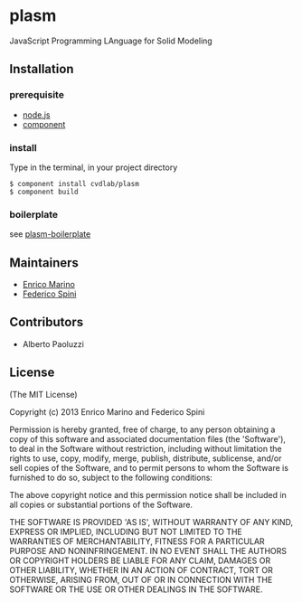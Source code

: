 # plasm

JavaScript Programming LAnguage for Solid Modeling

## Installation

### prerequisite

- [node.js](http://nodejs.org/)
- [component](https://npmjs.org/package/component)

### install

Type in the terminal, in your project directory

    $ component install cvdlab/plasm
    $ component build

### boilerplate

see [plasm-boilerplate](https://github.com/cvdlab/plasm-boilerplate)

## Maintainers

- [Enrico Marino](http://onirame.com)
- [Federico Spini](http://federicospini.com)

## Contributors

- Alberto Paoluzzi

## License

(The MIT License)

Copyright (c) 2013 Enrico Marino and Federico Spini

Permission is hereby granted, free of charge, to any person obtaining
a copy of this software and associated documentation files (the
'Software'), to deal in the Software without restriction, including
without limitation the rights to use, copy, modify, merge, publish,
distribute, sublicense, and/or sell copies of the Software, and to
permit persons to whom the Software is furnished to do so, subject to
the following conditions:

The above copyright notice and this permission notice shall be
included in all copies or substantial portions of the Software.

THE SOFTWARE IS PROVIDED 'AS IS', WITHOUT WARRANTY OF ANY KIND,
EXPRESS OR IMPLIED, INCLUDING BUT NOT LIMITED TO THE WARRANTIES OF
MERCHANTABILITY, FITNESS FOR A PARTICULAR PURPOSE AND NONINFRINGEMENT.
IN NO EVENT SHALL THE AUTHORS OR COPYRIGHT HOLDERS BE LIABLE FOR ANY
CLAIM, DAMAGES OR OTHER LIABILITY, WHETHER IN AN ACTION OF CONTRACT,
TORT OR OTHERWISE, ARISING FROM, OUT OF OR IN CONNECTION WITH THE
SOFTWARE OR THE USE OR OTHER DEALINGS IN THE SOFTWARE.
